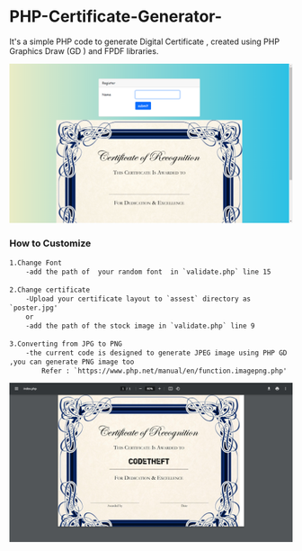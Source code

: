 # PHP-Certificate-Generator-
It's a simple PHP code to generate Digital Certificate  , created using PHP Graphics Draw (GD ) and FPDF libraries.

![alt text](https://github.com/Code-theft/PHP-Certificate-Generator-/blob/master/demo/demo.png?raw=true)
### How to Customize

	1.Change Font
		-add the path of  your random font  in `validate.php` line 15
		
	2.Change certificate
		-Upload your certificate layout to `assest` directory as `poster.jpg'
		or
		-add the path of the stock image in `validate.php` line 9
		
	3.Converting from JPG to PNG	
		-the current code is designed to generate JPEG image using PHP GD ,you can generate PNG image too
			Refer : `https://www.php.net/manual/en/function.imagepng.php' 
			
			
![alt text](https://github.com/Code-theft/PHP-Certificate-Generator-/blob/master/demo/demo1.png?raw=true)			
